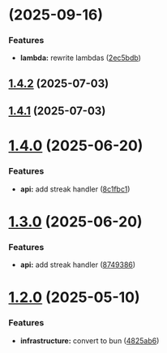 # [](https://github.com/luke-h1/lho-lambda/compare/v1.4.2...v) (2025-09-16)


### Features

* **lambda:** rewrite lambdas ([2ec5bdb](https://github.com/luke-h1/lho-lambda/commit/2ec5bdbc2c801381348cfa18970e8f0f28331a22))



## [1.4.2](https://github.com/luke-h1/lho-lambda/compare/v1.4.1...v1.4.2) (2025-07-03)



## [1.4.1](https://github.com/luke-h1/lho-lambda/compare/v1.4.0...v1.4.1) (2025-07-03)



# [1.4.0](https://github.com/luke-h1/lho-lambda/compare/v1.3.0...v1.4.0) (2025-06-20)


### Features

* **api:** add streak handler ([8c1fbc1](https://github.com/luke-h1/lho-lambda/commit/8c1fbc11208ef6d68ad8b1a0600bea9650be8907))



# [1.3.0](https://github.com/luke-h1/lho-lambda/compare/v1.2.0...v1.3.0) (2025-06-20)


### Features

* **api:** add streak handler ([8749386](https://github.com/luke-h1/lho-lambda/commit/8749386ac0025ec127fbc0f66e11ed2d963f38e7))



# [1.2.0](https://github.com/luke-h1/lho-lambda/compare/v1.1.2...v1.2.0) (2025-05-10)


### Features

* **infrastructure:** convert to bun ([4825ab6](https://github.com/luke-h1/lho-lambda/commit/4825ab64231ca2b56987db87c11ba6016dc14cfc))



